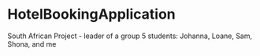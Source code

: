 # HotelBookingApplication
South African Project - leader of a group 5 students: Johanna, Loane, Sam, Shona, and me

